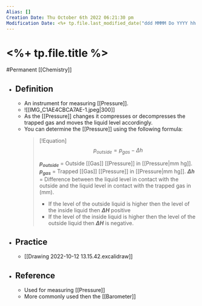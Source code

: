 ```yaml
---
Alias: []
Creation Date: Thu October 6th 2022 06:21:30 pm 
Modification Date: <%+ tp.file.last_modified_date("ddd MMMM Do YYYY hh:mm:ss a") %>
---
```

# <%+ tp.file.title %>
#Permanent [[Chemistry]]

- ## Definition
	- An instrument for measuring [[Pressure]].
	- ![[IMG_C1AE4CBCA7AE-1.jpeg|300]]
	- As the [[Pressure]] changes it compresses or decompresses the trapped gas and moves the liquid level accordingly.
	- You can determine the [[Pressure]] using the following formula:
		> [!Equation]
		> $$p_{outside}=p_{gas}-\Delta h$$
		> 
		> **$p_{outside}$** = Outside [[Gas]] [[Pressure]] in [[Pressure|mm hg]].
		> **$p_{gas}$** = Trapped [[Gas]] [[Pressure]] in [[Pressure|mm hg]].
		> **$\Delta h$** = Difference between the liquid level in contact with the outside and the liquid level in contact with the trapped gas in (mm).
		> - If the level of the outside liquid is higher then the level of the inside liquid then  **$\Delta H$** positive
		> - If the level of the inside liquid is higher then the level of the outside liquid then  **$\Delta H$** is negative.
- ## Practice
	- [[Drawing 2022-10-12 13.15.42.excalidraw]]
- ## Reference
	- Used for measuring [[Pressure]]
	- More commonly used then the [[Barometer]]